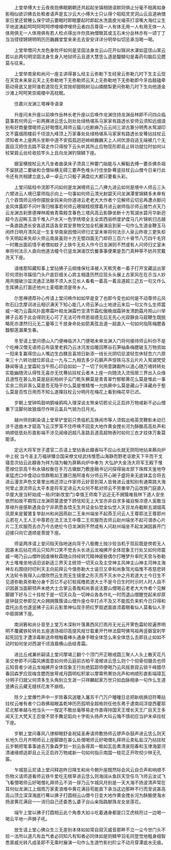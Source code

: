 <!-- { "loadSidebar": true } -->
　　上堂举傅大士云夜夜抱佛眠朝朝还共起起坐镇相随语默同俱止分毫不相离如身影相似欲识佛去处秪者语声是玄沙云大小傅大士只认得个昭昭灵灵洞山云且道衲僧家日里还曾睡么保宁颂云要眠时即眠要起时即起水洗面皮光啜茶打湿嘴大海红尘生平地波涛起呵呵阿呵呵啰哩哩啰哩师云者四员尊宿一人有体无用一人有用无体一人体用俱无一人体用俱有若人检点得出许你具衲僧眼其或玉石未分岳林亦有一颂丁丁当当铿铿锵锵明明历历巍巍堂堂来来去去安安详详分明举似切忌承当喝一喝。

　　上堂举僧问大龙色身败坏如何是坚固法身龙云山花开似锦涧水湛如蓝径山杲云若以此两句明坚固法身生身入地狱师云且道大慧恁么道是醍醐句是毒药句脑后见腮莫与往来。

　　上堂举南泉和尚问一座主讲得甚么经主云弥勒下生经泉云弥勒几时下生主云现在天宫未来泉云天上无弥勒地下无弥勒师云天上无弥勒地下无弥勒即今牙齿敲磕牵筋动骨底又是阿谁若道现在天宫抛却甜桃树沿山摘醋梨更问弥勒几时下生向他道金沙滩上呵呵笑崇阁楼中高枕眠。

　　住嘉兴龙渊三塔禅寺语录

　　升座问未升座以前唤作岳林长老升座以后唤作龙渊住持龙渊岳林即不问四众临筵事若何师云一彩两赛进云恁么则处处绿杨堪系马家家有路透长安师云须知远烟浪别有好商量僧喝师云好喝僧礼拜师云猫儿吃断麻乃云云间三泖古篆分明秀水鸳湖印文不露烟雨楼前千顷浪九峰顶上万家春处处绿杨堪系马家家有路透长安蓦拈拄杖云须知者木上座两头坐断中道不安孤孤迥迥峭峭巍巍天上人间优游自适无端被几个无面目汉把住去路不容走作只得按下云头听其所止应物现形即且止转功就位时如何以杖架肩云丝纶收拾竿头上且向龙渊钓锦鳞下座。

　　据室横按杖云大凡坐者曲录床子须具三种要门始能与人解黏去缚一要杀佛杀祖不留朕迹二要破和合僧纵横无碍三要声色堆头行住坐卧蓦竖拄杖云山僧今日亲行此令还有共相建立底么卓一卓云六只骰子满盘红大都只要看头彩。

　　上堂问砥柱中流即不问如何是龙渊境师云二八捧九进云如何是境中人师云三头六臂进云人境已蒙师指示向上一句事如何师云清光射碧天问龙渊潭里锦鳞多未审有几个吞饵师云待你摆脱金钩来向你道进云老老大大作者个见解师云切忌再遭点额问金风体露即不问叶落归根事若何师云珊瑚枝枝撑着月进云谢师指示师云接竹点天乃云龙渊古刹景德禅林阁耸青霄殿含春色三塔风高云影静坐断十方鸳湖水碧月华新迥超今古迎眸玉浪千堆入户水天一色学绣塔全主全宾西丽桥度驴度马几片锦帆归古越一条直路透长安各适其适各安其安景物交加全机展演且到家一句作么生道金鞭玉马闲终日明月清风足一生复举南泉因僧问师归丈室未审将何法示人泉云昨夜三更失却牛天明起来失却火师云南泉虽则十方无壁四面无门却将三百六十骨节八万四千毛窍一时撒出面前惜乎者僧如蚊子上铁牛无处入作今日龙渊则不然或有人问师归丈室未审将何法示人直向他道法幢今已竖龙渊渴饮饥餐事事便果是吾门真种草不妨共赏戴尧天下座。

　　请维那知藏知事上堂拈拂子云纲维保社泽被人天秪凭者一着子打开宝藏运出家珍何须别寻蹊径门头户底巨细关心宾主相逢历然应现头头展上古家风在在示当人妙用共掇破沙盆流通正法眼不须入水见长人看看一着高一着且道超三迈五一句又作么生挥拂云打面还他州土麦唱歌须是帝乡人。

　　尔思禅德荐孙心传请上堂问唤作如如早是变了也即今变也如何是不动尊师云风吹石臼念摩诃进云相识满天下知心能几人师云茅山土地进云末后一句又作么生师震威一喝乃云霜风扑面寒霜叶砌龙渊霜竹坚清节霜松傲晚烟霜钟发清韵霜月照山川举拂子云若于此会得则无心可了无法可传师恩祖德无后无先心光寂静良马窥鞭生既脱略死亦潇然归元无二量等三千放身命处如箭离弦且道一超直入一句如何指陈梅腮香馥郁莲漏果生春。

　　冬至请上堂问德山入门便棒临济入门便喝未审龙渊入门将何接待师云料你不是个吃棒汉僧无语师云布袋里老鸦乃云冰河发焰暖回寒谷石笋抽条梅腮破玉万物资始一阳来复赢得住山人嘴边生白醭且喜旭日新添一线长光阴切忌浪轻忽休轻忽六六原来三十六转功就位即且止一九与二九相去多少石磬声声惊铁马冻云片片入鸳湖梵受静闻等请上堂霜轮当午照心印自如如一了一切了何用意踌蹰所以道心随万境转转处实能幽随流认得性无喜亦无忧蓦拈拄杖云者木上座一向随流入流恒居三界出入众缘且道性在甚么处莫是庭前柏树子云门乾矢橛莫是青青翠竹郁郁黄花么莫是惟此一事实余二则非真么莫是吾无隐乎尔么莫是惟精惟一允执厥中么莫是藏山于泽藏舟于壑么莫是百性日用而不知么遂撺拄杖云分明月在梅花上看到梅花早已迟。

　　岁朝上堂钟鸣鼓响鹊噪鸦鸣入理深谈太煞亲切若论元正启祚万物咸新不必山僧重下注脚何故狼烟尽作祥云盖兵气销为日月光。

　　越州师则剃染请上堂草铲堂前只贵临机互换闹市等人须假出格英灵鞭影未动已涉千途曲木才窥高飞云汉罗笼不住呼唤不回变大地作黄金搅长河为酥酪高高处声和响顺低低处形直影端不涉见闻缘迥超凡圣路且道高超物表时如何三衣才挂体万象莫能该。

　　定远大将军世子遣官二员请上堂拈香此瓣香叫不应山长就无阴阳地拈来爇向炉中上祝
当今圣主万福骈臻合国采僚文经武纬惟愿山海静而野老讴歌天下平而干戈寝息次拈云此瓣香为祥为瑞为翰为屏爇向炉中奉为
大弘护大金汤大将军王殿下惟愿禄位崇高千秋永镇权衡在手万古徽猷乃敷座融书记问探得骊龙颔下珠辉天鉴地夺来猛虎口中食动众惊群秪如王膳已施阿谁有分师云开心碗子盛将来无底钵盂合将去进云漫言声色文章里出格还须让作家师云好音到耳人皆耸进云谁知别有通霄路大海何曾止浪流师云太平本是将军定进云大众何不秪对师云不劳重举乃云改换门庭直入华屋大座当轩始成一局(时新改堂门)幸值王师南下远近无不拥簇唯我林下道人安坐依然如故不期驾过龙渊荷蒙遣使下顾信知无上大宝亦非自求多福自惭凉德人奚敢当厚禄升座感斯遇良会宁非夙愿各悟无生共证金仙觉金仙觉人天目龙舟截断五湖烟鸾凤原来是鸑鷟复举赵州和尚因燕赵二王来州端坐不起燕王问云人王尊耶法王尊耶州云若在人王人王中尊若在法王法王中尊二王欢服而去师云赵州端坐不起可谓赤心片片二王欢服而去亦乃今古绝伦今日龙渊则不然或有人问赵州端坐不起龙渊因甚开门迎接只向它道顺是菩提下座。

　　师诞两序请上堂问指天指地迷向背于八极撒土抛沙验当机于现前既是傍若无人因甚末后拈花师云只知开口笑不觉舌头长进云龙袖拂开全体现象王行处又如何师震威一喝乃云山僧昨因虔祷秋霖随众持经转咒精神疲极偶尔打睡梦升率陀天宫与弥勒大士堆堆坐地话旧谈新适三界天主统领一切天众及主空神主风神主山神主河神主海神左右围绕时叨利天主向前拜云今值弥勒大士诞日又幸和尚象驾光临惟不吝慈悲转大法轮令我得入山僧欣然云生而无生镜里之形灭而不灭水中之月若道大士今日生不见道弥勒真弥勒分身千百亿不必钉桩摇橹若道大士不是今日生时时示时人时人自不识因甚当面颟顸声未绝大士合掌云善哉和尚善说法要山僧喝云老老大大作者个见解脚跟下好与三十拄杖于是一切天众及一切神众各各作礼一时而退山僧醒觉起来却原是钟鼓交参即见大众拥拥簇簇请山僧升座仓卒打点不及又不能孤负来机今日只得和盘托出去也遂竖拂子云彩云影里神仙现手把红罗扇遮面直须着眼看仙人莫看仙人手中扇掷拂下座。

　　南涧箬和尚讣音至上堂万木深秋叶落黄西风打雨月无光云开霁色霜轮皎遍界明明不覆藏铁轮转处五座道场祖印高提风规廿载重开竹林法窟呵佛骂祖再竖磬室刹竿起死回生才遭涂毒断送命根触着棒头通身手眼全体恁么来全体恁么去即且止如如不动时如何坐对西湖千顷浪眉横山岳结青霜。

　　进比丘戒兼祈嗣请上堂问摩竭三翻个个顶门开正眼戒圆三聚人人头上散天花凡圣交参即不问霜风拂面意如何师云庭前古柏干凌嶒进云恁么则个个彻骨彻髓去也师云知音者少进云龙袖拂开全体现象王行处绝狐踪师便喝乃云风摇景寂云锁千峰腊尽春回森罗应现梅含腮而放萼戒月圆明松积翠以摩霄熊罴协兆声和响顺形直影端璋瓦分明子归就父何须多生头角别立生涯一只祥麟起家万世只如血脉相承一句作么生道竖拂云云藏无缝袄花发不崩枝。

　　除夕上堂爆竹声中一岁除春风送暖入屠苏千门万户曈曈日总把新桃换旧符蓦拈拄杖云唯有者个口吞佛祖眼盖乾坤历历孤明全超格则任他东弗于逮南阎浮提西瞿耶尼北郁单越与他当头一一按定不敢丝毫移易走作直得持国天王增长天王广目天王多闻天王大梵天王忍俊不禁手舞足蹈向十字街头扬声大叫云悔不慎初应当护末卓拄杖下座。

　　岁朝上堂问春风八律柳眼舒金祝延圣寿请师敷扬师云锣声杂鼓声进云恁么则天长地久日月齐明师云上座脚跟在甚么处僧喝师云好喝僧礼拜师云卖私盐汉乃拈拄杖云岁朝把笔事事迪吉万象森罗划一划云各得其一秪如瓦缶煮清泉阳春和玉律海晏河清诸缘顺适即且止元正启祚万物咸新一句如何指示南国一枝花正开吹彻少林无孔笛。

　　乍城慈云尼请上堂问释迦昨日降生和尚今朝升座既然际会风云自合声和响顺不伤物义请师道看师云铁牛爱吃无根草进云恁么则海阔从鱼跃天空任鸟飞师云汝试飞飞看僧喝师云好喝僧礼拜师云不消一拶乃云乍城风月别是一天大海不扬波清声常在耳何似龙渊江上烟雨万家麦浪堆中黄花满目苟能直下承当这边那畔不行而至说甚高高山顶立深深海底行蓦以拂子打圆相云山僧今日变大地作黄金搅长河为酥酪使海水扬波黄花满目一一消归自己还委悉么婆子台山亲指路献珠龙女坐莲花。

　　端午上堂以拂子打圆相云此个角黍大如斗吃着通身都是口艾虎桃符过一边喝一喝云平地一声狮子吼。

　　放生请上堂心佛众生三无差别本体如如常自寂灭威音那畔不立一尘今世门头不拾一法所以道凡有血气者必同知凡有知者必同体如是则鳞甲羽毛同登觉地粗身细智悉禀威光转凡成圣即不无乘时展演一句作么生道竹影扫阶尘不动月穿潭底水无痕。

